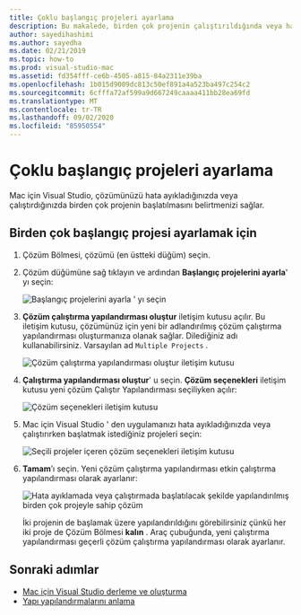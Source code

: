 ```yaml
---
title: Çoklu başlangıç projeleri ayarlama
description: Bu makalede, birden çok projenin çalıştırıldığında veya hata ayıklamada başlatılacak şekilde nasıl ayarlanacağı açıklanır.
author: sayedihashimi
ms.author: sayedha
ms.date: 02/21/2019
ms.topic: how-to
ms.prod: visual-studio-mac
ms.assetid: fd354fff-ce6b-4505-a815-84a2311e39ba
ms.openlocfilehash: 1b015d9009dc813c50ef891a4a523ba497c254c2
ms.sourcegitcommit: 6cfffa72af599a9d667249caaaa411bb28ea69fd
ms.translationtype: MT
ms.contentlocale: tr-TR
ms.lasthandoff: 09/02/2020
ms.locfileid: "85950554"
---
```

# <a name="set-multiple-startup-projects"></a>Çoklu başlangıç projeleri ayarlama

Mac için Visual Studio, çözümünüzü hata ayıkladığınızda veya çalıştırdığınızda birden çok projenin başlatılmasını belirtmenizi sağlar.

## <a name="to-set-multiple-startup-projects"></a>Birden çok başlangıç projesi ayarlamak için

1. Çözüm Bölmesi, çözümü (en üstteki düğüm) seçin.

2. Çözüm düğümüne sağ tıklayın ve ardından **Başlangıç projelerini ayarla**' yı seçin:

   ![Başlangıç projelerini ayarla ' yı seçin](media/startup-proj-ctx-menu.png)

3. **Çözüm çalıştırma yapılandırması oluştur** iletişim kutusu açılır. Bu iletişim kutusu, çözümünüz için yeni bir adlandırılmış çözüm çalıştırma yapılandırması oluşturmanıza olanak sağlar. Dilediğiniz adı kullanabilirsiniz. Varsayılan ad `Multiple Projects` .

   ![Çözüm çalıştırma yapılandırması oluştur iletişim kutusu](media/create-sln-run-config.png)

4. **Çalıştırma yapılandırması oluştur**' u seçin. **Çözüm seçenekleri** iletişim kutusu yeni çözüm Çalıştır Yapılandırması seçiliyken açılır:

   ![Çözüm seçenekleri iletişim kutusu](media/sln-options-run-config-multi-projects.png)

5. Mac için Visual Studio ' den uygulamanızı hata ayıkladığınızda veya çalıştırırken başlatmak istediğiniz projeleri seçin:

   ![Seçili projeler içeren çözüm seçenekleri iletişim kutusu](media/sln-options-run-config-multi-projects-configured.png)

6. **Tamam**’ı seçin. Yeni çözüm çalıştırma yapılandırması etkin çalıştırma yapılandırması olarak ayarlanır:

   ![Hata ayıklamada veya çalıştırmada başlatılacak şekilde yapılandırılmış birden çok projeyle sahip çözüm](media/startup-project-configured.png)

   İki projenin de başlamak üzere yapılandırıldığını görebilirsiniz çünkü her iki proje de Çözüm Bölmesi **kalın** . Araç çubuğunda, yeni çalıştırma yapılandırması geçerli çözüm çalıştırma yapılandırması olarak ayarlanır.

## <a name="next-steps"></a>Sonraki adımlar

- [Mac için Visual Studio derleme ve oluşturma](compiling-and-building.md)
- [Yapı yapılandırmalarını anlama](configurations.md)
